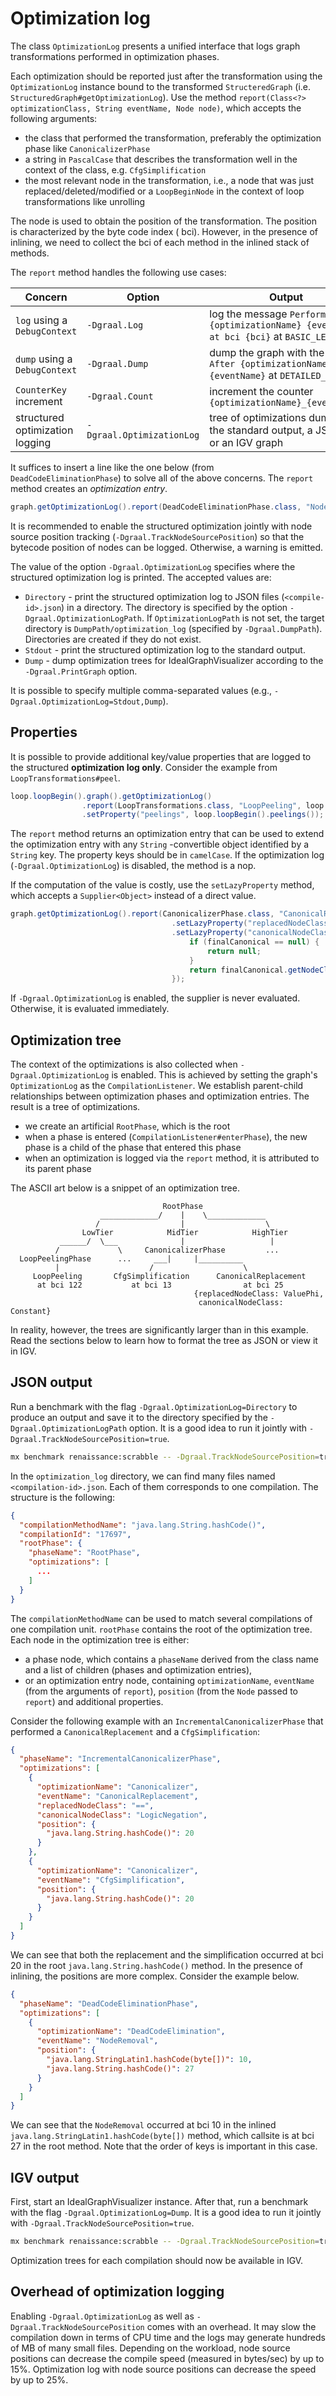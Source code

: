 # Optimization log

The class `OptimizationLog` presents a unified interface that logs graph transformations performed in optimization
phases.

Each optimization should be reported just after the transformation using the `OptimizationLog` instance bound to the
transformed `StructeredGraph` (i.e. `StructuredGraph#getOptimizationLog`). Use the
method `report(Class<?> optimizationClass, String eventName, Node node)`, which accepts the following arguments:
- the class that performed the transformation, preferably the optimization phase like `CanonicalizerPhase`
- a string in `PascalCase` that describes the transformation well in the context of the class, e.g. `CfgSimplification`
- the most relevant node in the transformation, i.e., a node that was just replaced/deleted/modified or
  a `LoopBeginNode` in the context of loop transformations like unrolling

The node is used to obtain the position of the transformation. The position is characterized by the byte code index (
bci). However, in the presence of inlining, we need to collect the bci of each method in the inlined stack of methods.

The `report` method handles the following use cases:

| Concern                              | Option                    | Output                                                                                     |
|--------------------------------------|---------------------------|--------------------------------------------------------------------------------------------|
| `log` using a `DebugContext`         | `-Dgraal.Log`             | log the message `Performed {optimizationName} {eventName} at bci {bci}` at `BASIC_LEVEL`   |
| `dump` using a `DebugContext`        | `-Dgraal.Dump`            | dump the graph with the caption `After {optimizationName} {eventName}` at `DETAILED_LEVEL` |
| `CounterKey` increment               | `-Dgraal.Count`           | increment the counter `{optimizationName}_{eventName}`                                     |
| structured optimization logging      | `-Dgraal.OptimizationLog` | tree of optimizations dumped to the standard output, a JSON file or an IGV graph           |

It suffices to insert a line like the one below (from `DeadCodeEliminationPhase`) to solve all of the above concerns.
The `report` method creates an *optimization entry*.

```java
graph.getOptimizationLog().report(DeadCodeEliminationPhase.class, "NodeRemoved", node);
```

It is recommended to enable the structured optimization jointly with node source position
tracking (`-Dgraal.TrackNodeSourcePosition`) so that the bytecode position of nodes can be logged. Otherwise, a warning
is emitted.

The value of the option `-Dgraal.OptimizationLog` specifies where the structured optimization log is printed.
The accepted values are:

- `Directory` - print the structured optimization log to JSON files (`<compile-id>.json`) in a directory. The directory
  is specified by the option `-Dgraal.OptimizationLogPath`. If `OptimizationLogPath` is not set,
  the target directory is `DumpPath/optimization_log` (specified by `-Dgraal.DumpPath`). Directories are created if they
  do not exist.
- `Stdout` - print the structured optimization log to the standard output.
- `Dump` - dump optimization trees for IdealGraphVisualizer according to the `-Dgraal.PrintGraph` option.

It is possible to specify multiple comma-separated values (e.g., `-Dgraal.OptimizationLog=Stdout,Dump`).

## Properties

It is possible to provide additional key/value properties that are logged to the structured **optimization log only**.
Consider the example from `LoopTransformations#peel`.

```java
loop.loopBegin().graph().getOptimizationLog()
                .report(LoopTransformations.class, "LoopPeeling", loop.loopBegin())
                .setProperty("peelings", loop.loopBegin().peelings());
```

The `report` method returns an optimization entry that can be used to extend the optimization entry with any `String`
-convertible object identified by a `String` key. The property keys should be in `camelCase`. If the optimization
log (`-Dgraal.OptimizationLog`) is disabled, the method is a nop.

If the computation of the value is costly, use the `setLazyProperty` method, which accepts a `Supplier<Object>` instead
of a direct value.

```java
graph.getOptimizationLog().report(CanonicalizerPhase.class, "CanonicalReplacement", node)
                                    .setLazyProperty("replacedNodeClass", nodeClass::shortName)
                                    .setLazyProperty("canonicalNodeClass", () -> {
                                        if (finalCanonical == null) {
                                            return null;
                                        }
                                        return finalCanonical.getNodeClass().shortName();
                                    });
```

If `-Dgraal.OptimizationLog` is enabled, the supplier is never evaluated. Otherwise, it is evaluated immediately.

## Optimization tree

The context of the optimizations is also collected when `-Dgraal.OptimizationLog` is enabled. This is achieved by
setting the graph's `OptimizationLog` as the `CompilationListener`. We establish parent-child relationships between
optimization phases and optimization entries. The result is a tree of optimizations.

- we create an artificial `RootPhase`, which is the root
- when a phase is entered (`CompilationListener#enterPhase`), the new phase is a child of the phase that entered this phase
- when an optimization is logged via the `report` method, it is attributed to its parent phase

The ASCII art below is a snippet of an optimization tree.

```
                                  RootPhase
                    _____________/    |    \_____________
                   /                  |                  \
                LowTier            MidTier            HighTier
           ______/  \___              |                   |
          /             \     CanonicalizerPhase         ...    
  LoopPeelingPhase      ...     ___|     |__________
          |                    /                    \
     LoopPeeling       CfgSimplification      CanonicalReplacement
      at bci 122           at bci 13                at bci 25
                                         {replacedNodeClass: ValuePhi,
                                          canonicalNodeClass: Constant}
```

In reality, however, the trees are significantly larger than in this example. Read the sections below to learn how to
format the tree as JSON or view it in IGV.

## JSON output

Run a benchmark with the flag `-Dgraal.OptimizationLog=Directory` to produce an output and save it to the directory
specified by the `-Dgraal.OptimizationLogPath` option. It is a good idea to run it jointly
with `-Dgraal.TrackNodeSourcePosition=true`.

```sh
mx benchmark renaissance:scrabble -- -Dgraal.TrackNodeSourcePosition=true -Dgraal.OptimizationLog=Directory -Dgraal.OptimizationLogPath=$(pwd)/optimization_log
```

In the `optimization_log` directory, we can find many files named `<compilation-id>.json`. Each of them corresponds
to one compilation. The structure is the following:

```json
{
  "compilationMethodName": "java.lang.String.hashCode()",
  "compilationId": "17697",
  "rootPhase": {
    "phaseName": "RootPhase",
    "optimizations": [
      ...
    ]
  }
}
```

The `compilationMethodName` can be used to match several compilations of one compilation unit. `rootPhase` contains the
root of the optimization tree. Each node in the optimization tree is either:

- a phase node, which contains a `phaseName` derived from the class name and a list of children (phases and optimization
  entries),
- or an optimization entry node, containing `optimizationName`, `eventName` (from the arguments of `report`), `position`
  (from the `Node` passed to `report`) and additional properties.

Consider the following example with an `IncrementalCanonicalizerPhase` that performed a `CanonicalReplacement` and
a `CfgSimplification`:

```json
{
  "phaseName": "IncrementalCanonicalizerPhase",
  "optimizations": [
    {
      "optimizationName": "Canonicalizer",
      "eventName": "CanonicalReplacement",
      "replacedNodeClass": "==",
      "canonicalNodeClass": "LogicNegation",
      "position": {
        "java.lang.String.hashCode()": 20
      }
    },
    {
      "optimizationName": "Canonicalizer",
      "eventName": "CfgSimplification",
      "position": {
        "java.lang.String.hashCode()": 20
      }
    }
  ]
}
```

We can see that both the replacement and the simplification occurred at bci 20 in the root `java.lang.String.hashCode()`
method. In the presence of inlining, the positions are more complex. Consider the example below.

```json
{
  "phaseName": "DeadCodeEliminationPhase",
  "optimizations": [
    {
      "optimizationName": "DeadCodeElimination",
      "eventName": "NodeRemoval",
      "position": {
        "java.lang.StringLatin1.hashCode(byte[])": 10,
        "java.lang.String.hashCode()": 27
      }
    }
  ]
}
```

We can see that the `NodeRemoval` occurred at bci 10 in the inlined `java.lang.StringLatin1.hashCode(byte[])` method,
which callsite is at bci 27 in the root method. Note that the order of keys is important in this case.

## IGV output

First, start an IdealGraphVisualizer instance. After that, run a benchmark with the flag `-Dgraal.OptimizationLog=Dump`.
It is a good idea to run it jointly with `-Dgraal.TrackNodeSourcePosition=true`.

```sh
mx benchmark renaissance:scrabble -- -Dgraal.TrackNodeSourcePosition=true -Dgraal.OptimizationLog=Dump -Dgraal.PrintGraph=Network
```

Optimization trees for each compilation should now be available in IGV.

## Overhead of optimization logging

Enabling `-Dgraal.OptimizationLog` as well as `-Dgraal.TrackNodeSourcePosition` comes with an overhead. It may slow the
compilation down in terms of CPU time and the logs may generate hundreds of MB of many small files. Depending on the
workload, node source positions can decrease the compile speed (measured in bytes/sec) by up to 15%. Optimization log
with node source positions can decrease the speed by up to 25%.
